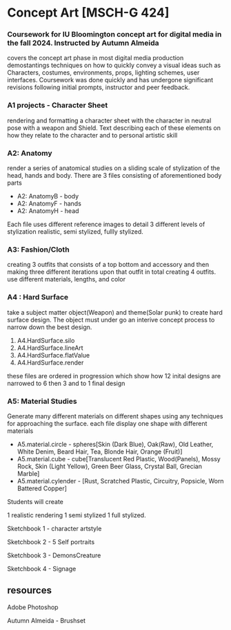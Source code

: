 # Concept Art [MSCH-G 424]  
### Coursework for IU Bloomington concept art for digital media in the fall 2024. Instructed by Autumn Almeida
covers the concept art phase in most digital media production demostantings techniques on how to quickly convey a visual ideas such as Characters, costumes, environments, props, lighting schemes, user interfaces. Coursework was done quickly and has undergone significant revisions following initial prompts, instructor and peer feedback.



### A1 projects - Character Sheet
rendering and formatting a character sheet with the character in neutral pose with a weapon and Shield. Text describing each of these elements on how they relate to the character and to personal artistic skill 


### A2: Anatomy
render a series of anatomical studies on a sliding scale of stylization of the head, hands and body. There are 3 files consisting of aforementioned body parts 
* A2: AnatomyB - body
* A2: AnatomyF - hands 
* A2: AnatomyH - head

Each file uses different reference images to detail 3 different levels of stylization realistic, semi stylized, fullly stylized. 


### A3: Fashion/Cloth
creating 3 outfits that consists of a top bottom and accessory and then making three different iterations upon that outfit in total creating 4 outfits. use different materials, lengths, and color


### A4 : Hard Surface
take a subject matter object(Weapon) and theme(Solar punk) to create hard surface design. The object must under go an interive concept process to narrow down the best design. 
1. A4.HardSurface.silo 
2. A4.HardSurface.lineArt 
3. A4.HardSurface.flatValue 
4. A4.HardSurface.render

these files are ordered in progression which show how 12 inital designs are narrowed to 6 then 3 and to 1 final design


### A5: Material Studies
Generate many different materials on different shapes using any techniques for approaching the surface. each file display one shape with different materials 
* A5.material.circle - spheres[Skin (Dark Blue), Oak(Raw), Old Leather, White Denim, Beard Hair, Tea, Blonde Hair, Orange (Fruit)]
* A5.material.cube - cube[Translucent Red Plastic, Wood(Panels), Mossy Rock, Skin (Light Yellow), Green Beer Glass, Crystal Ball, Grecian Marble]
* A5.material.cylender - [Rust, Scratched Plastic, Circuitry, Popsicle, Worn Battered Copper]


Students will create

1 realistic rendering
1 semi stylized
1 full stylized. 

Sketchbook 1 - character artstyle

Sketchbook 2 - 5 Self portraits

Sketchbook 3 - DemonsCreature

Sketchbook 4 - Signage


## resources

Adobe Photoshop

Autumn Almeida - Brushset
